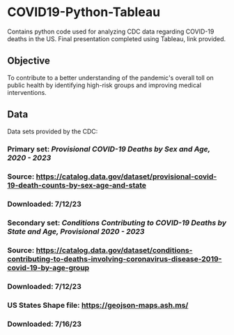 # COVID19-Python-Tableau
Contains python code used for analyzing CDC data regarding COVID-19 deaths in the US.
Final presentation completed using Tableau, link provided.

## Objective
To contribute to a better understanding of the pandemic's overall toll on public health by identifying high-risk groups and improving medical interventions.

## Data
Data sets provided by the CDC:
  ### Primary set: _Provisional COVID-19 Deaths by Sex and Age, 2020 - 2023_
  ### Source: https://catalog.data.gov/dataset/provisional-covid-19-death-counts-by-sex-age-and-state
  ### Downloaded: 7/12/23
  ### Secondary set: _Conditions Contributing to COVID-19 Deaths by State and Age, Provisional 2020 - 2023_
  ### Source: https://catalog.data.gov/dataset/conditions-contributing-to-deaths-involving-coronavirus-disease-2019-covid-19-by-age-group
  ### Downloaded: 7/12/23
### US States Shape file: https://geojson-maps.ash.ms/
### Downloaded: 7/16/23
